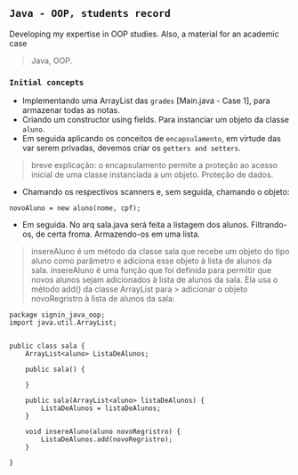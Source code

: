 ## `Java - OOP, students record`
Developing my expertise in OOP studies. Also, a material for an academic case

> Java, OOP.

### `Initial concepts`
- Implementando uma ArrayList das `grades` [Main.java - Case 1], para armazenar todas as notas. 
- Criando um constructor using fields. Para instanciar um objeto da classe `aluno`.
- Em seguida aplicando os conceitos de `encapsulamento`, em virtude das var serem privadas, devemos criar os `getters and setters`. 
> breve explicação: o encapsulamento permite a proteção ao acesso inicial de uma classe instanciada a um objeto. Proteção de dados.
- Chamando os respectivos scanners e, sem seguida, chamando o objeto: 

`novoAluno = new aluno(nome, cpf);`

- Em seguida. No arq sala.java será feita a listagem dos alunos. Filtrando-os, de certa froma. Armazendo-os em uma lista.
> insereAluno é um método da classe sala que recebe um objeto do tipo aluno como parâmetro e adiciona esse objeto à lista de alunos da sala.
> insereAluno é uma função que foi definida para permitir que novos alunos sejam adicionados à lista de alunos da sala. Ela usa o método add() da classe ArrayList para > adicionar o objeto novoRegristro à lista de alunos da sala:

```
package signin_java_oop;
import java.util.ArrayList;


public class sala {
	ArrayList<aluno> ListaDeAlunos;
	
	public sala() {
			
	}

	public sala(ArrayList<aluno> listaDeAlunos) {
		ListaDeAlunos = listaDeAlunos;
	}

	void insereAluno(aluno novoRegristro) {
		ListaDeAlunos.add(novoRegristro);
	}
	
}

```
